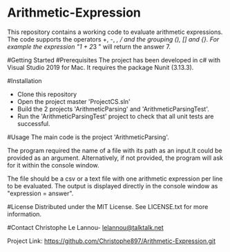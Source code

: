 # Arithmetic-Expression
This repository contains a working code to evaluate arithmetic expressions.
The code supports the operators +, -, *, / and the grouping (), [] and {}.
For example the expression "1 + 2*3 " will return the answer 7.

#Getting Started
#Prerequisites
The project has been developed in c# with Visual Studio 2019 for Mac.
It requires the package Nunit (3.13.3).

#Installation
- Clone this repository
- Open the project master 'ProjectCS.sln'
- Build the 2 projects 'ArithmeticParsing' and 'ArithmeticParsingTest'.
- Run the 'ArithmeticParsingTest' project to check that all unit tests are successful.

#Usage
The main code is the project 'ArithmeticParsing'.

The program required the name of a file with its path as an input.It could be provided as an argument. Alternatively, if not provided, the program will ask for it within the console window.

The file should be a csv or a text file with one arithmetic expression per line to be evaluated.
The output is displayed directly in the console window as "expression = answer".

#License
Distributed under the MIT License. See LICENSE.txt for more information.

#Contact
Christophe Le Lannou- lelannou@talktalk.net

Project Link: https://github.com/Christophe897/Arithmetic-Expression.git
